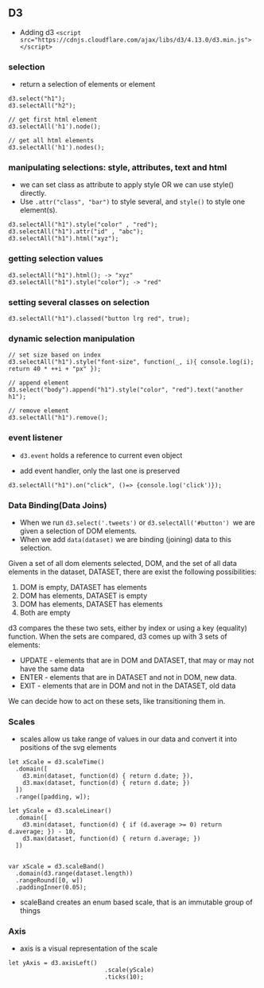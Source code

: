 ## D3

* Adding d3 `<script src="https://cdnjs.cloudflare.com/ajax/libs/d3/4.13.0/d3.min.js"></script>`

### selection

* return a selection of elements or element

```
d3.select("h1");
d3.selectAll("h2");

// get first html element
d3.selectAll('h1').node();

// get all html elements
d3.selectAll('h1').nodes();

```

### manipulating selections: style, attributes, text and html

* we can set class as attribute to apply style OR we can use style() directly.
* Use `.attr("class", "bar")` to style several, and  `style()` to style one element(s).

```
d3.selectAll("h1").style("color" , "red");
d3.selectAll("h1").attr("id" , "abc");
d3.selectAll("h1").html("xyz");
```

### getting selection values

```
d3.selectAll("h1").html(); -> "xyz"
d3.selectAll("h1").style("color"); -> "red"
```

### setting several classes on selection

```
d3.selectAll("h1").classed("button lrg red", true);
```

### dynamic selection manipulation

```
// set size based on index
d3.selectAll("h1").style("font-size", function(_, i){ console.log(i); return 40 * ++i + "px" });

// append element
d3.select("body").append("h1").style("color", "red").text("another h1");

// remove element
d3.selectAll("h1").remove();
```

### event listener

* `d3.event` holds a reference to current even object

* add event handler, only the last one is preserved
```
d3.selectAll("h1").on("click", ()=> {console.log('click')});
```

### Data Binding(Data Joins)

* When we run `d3.select('.tweets')` or `d3.selectAll('#button') `we are given a selection of DOM elements.
* When we add `data(dataset)` we are binding (joining) data to this selection.

Given a set of all dom elements selected, DOM, and the set of all data elements in the dataset, DATASET, there are exist the following possibilities:

1. DOM is empty, DATASET has elements
2. DOM has elements, DATASET is empty
3. DOM has elements, DATASET has elements
4. Both are empty

d3 compares the these two sets, either by index or using a key (equality) function.
When the sets are compared, d3 comes up with 3 sets of elements:

* UPDATE - elements that are in DOM and DATASET, that may or may not have the same data
* ENTER - elements that are in DATASET and not in DOM, new data.
* EXIT - elements that are in DOM and not in the DATASET, old data

We can decide how to act on these sets, like transitioning them in.


### Scales

* scales allow us take range of values in our data and convert it into positions of the svg elements
```
let xScale = d3.scaleTime()
  .domain([
    d3.min(dataset, function(d) { return d.date; }),
  	d3.max(dataset, function(d) { return d.date; })
  ])
  .range([padding, w]);
                   
let yScale = d3.scaleLinear()
  .domain([
    d3.min(dataset, function(d) { if (d.average >= 0) return d.average; }) - 10,
  	d3.max(dataset, function(d) { return d.average; })
  ])


var xScale = d3.scaleBand()
  .domain(d3.range(dataset.length))
  .rangeRound([0, w])
  .paddingInner(0.05);
```

* scaleBand creates an enum based scale, that is an immutable group of things

### Axis

* axis is a visual representation of the scale
```
let yAxis = d3.axisLeft()
  						   .scale(yScale)
  						   .ticks(10);
     
     
 ```
